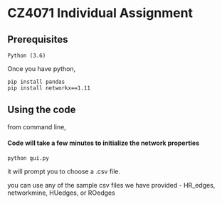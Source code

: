 # CZ4071 Individual Assignment

## Prerequisites

```
Python (3.6)
```
Once you have python,

```
pip install pandas
pip install networkx==1.11
```

## Using the code

from command line,
#### Code will take a few minutes to initialize the network properties
```
python gui.py
```

it will prompt you to choose a .csv file.

you can use any of the sample csv files we have provided - HR_edges, networkmine, HUedges, or ROedges